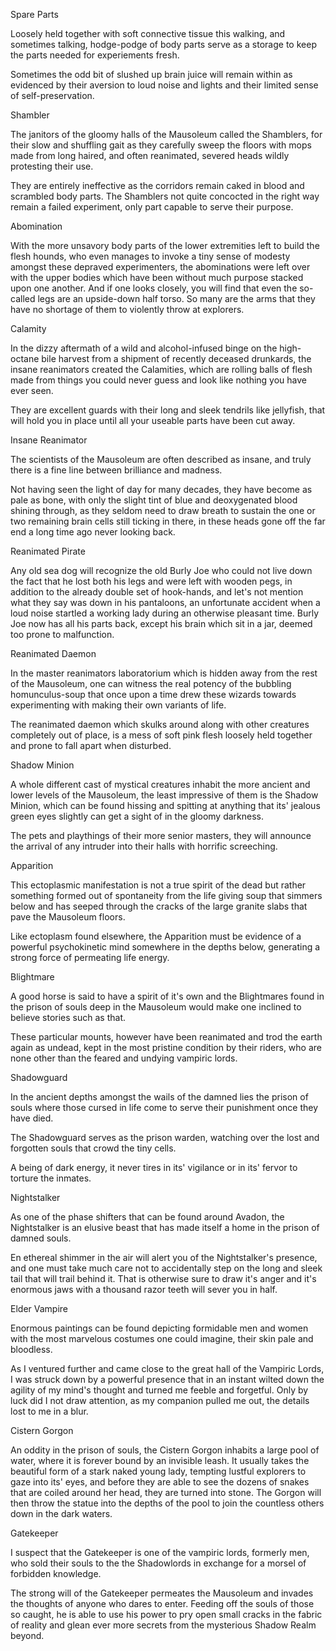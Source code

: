 
Spare Parts

Loosely held together with
soft connective tissue this
walking, and sometimes
talking, hodge-podge of
body parts serve as a storage
to keep the parts needed for
experiements fresh.

Sometimes the odd bit of
slushed up brain juice will
remain within as evidenced by
their aversion to loud noise
and lights and their limited
sense of self-preservation.






Shambler

The janitors of the gloomy
halls of the Mausoleum called
the Shamblers, for their slow
and shuffling gait as they
carefully sweep the floors with
mops made from long haired, and
often reanimated, severed heads
wildly protesting their use.

They are entirely ineffective as
the corridors remain caked in
blood and scrambled body parts.
The Shamblers not quite
concocted in the right way remain
a failed experiment, only part
capable to serve their purpose.






Abomination

With the more unsavory body
parts of the lower extremities
left to build the flesh hounds,
who even manages to invoke
a tiny sense of modesty amongst
these depraved experimenters,
the abominations were left
over with the upper bodies which
have been without much purpose
stacked upon one another. And
if one looks closely, you will find
that even the so-called legs are
an upside-down half torso. So
many are the arms that they
have no shortage of them to
violently throw at explorers.







Calamity

In the dizzy aftermath of a
wild and alcohol-infused binge
on the high-octane bile harvest
from a shipment of recently
deceased drunkards, the
insane reanimators created the
Calamities, which are rolling
balls of flesh made from things
you could never guess and look
like nothing you have ever seen.

They are excellent guards with
their long and sleek tendrils like
jellyfish, that will hold you in place
until all your useable parts
have been cut away.






Insane Reanimator

The scientists of the Mausoleum
are often described as insane,
and truly there is a fine line
between brilliance and madness.

Not having seen the light of day
for many decades, they have
become as pale as bone, with
only the slight tint of blue and
deoxygenated blood shining
through, as they seldom need
to draw breath to sustain the one
or two remaining brain cells still
ticking in there, in these heads
gone off the far end a long time
ago never looking back.






Reanimated Pirate

Any old sea dog will recognize
the old Burly Joe who could
not live down the fact that he
lost both his legs and were left
with wooden pegs, in addition
to the already double set of
hook-hands, and let's not
mention what they say was
down in his pantaloons, an
unfortunate accident when a
loud noise startled a working
lady during an otherwise
pleasant time. Burly Joe now
has all his parts back, except
his brain which sit in a jar,
deemed too prone to malfunction.






Reanimated Daemon

In the master reanimators
laboratorium which is hidden
away from the rest of the
Mausoleum, one can witness
the real potency of the bubbling
homunculus-soup that once
upon a time drew these wizards
towards experimenting with
making their own variants of life.

The reanimated daemon which
skulks around along with other
creatures completely out of
place, is a mess of soft pink flesh
loosely held together and prone
to fall apart when disturbed.






Shadow Minion

A whole different cast of
mystical creatures inhabit
the more ancient and lower
levels of the Mausoleum, the
least impressive of them is
the Shadow Minion, which can
be found hissing and spitting at
anything that its' jealous green
eyes slightly can get a sight of
in the gloomy darkness.

The pets and playthings of their
more senior masters, they will
announce the arrival of any
intruder into their halls with
horrific screeching.






Apparition

This ectoplasmic manifestation
is not a true spirit of the dead but
rather something formed out
of spontaneity from the life
giving soup that simmers below
and has seeped through the
cracks of the large granite slabs
that pave the Mausoleum floors.

Like ectoplasm found elsewhere,
the Apparition must be evidence
of a powerful psychokinetic mind
somewhere in the depths below,
generating a strong force
of permeating life energy.






Blightmare

A good horse is said to have
a spirit of it's own and the
Blightmares found in the prison
of souls deep in the Mausoleum
would make one inclined to
believe stories such as that.

These particular mounts, however
have been reanimated and trod
the earth again as undead, kept
in the most pristine condition by
their riders, who are none other
than the feared and undying
vampiric lords.






Shadowguard

In the ancient depths amongst
the wails of the damned lies
the prison of souls where those
cursed in life come to serve their
punishment once they have died.

The Shadowguard serves as
the prison warden, watching
over the lost and forgotten
souls that crowd the tiny cells.

A being of dark energy, it never
tires in its' vigilance or in its'
fervor to torture the inmates.






Nightstalker

As one of the phase shifters
that can be found around
Avadon, the Nightstalker is
an elusive beast that has made
itself a home in the prison
of damned souls.

En ethereal shimmer in the air
will alert you of the Nightstalker's
presence, and one must take much
care not to accidentally step on
the long and sleek tail that will
trail behind it. That is otherwise
sure to draw it's anger and it's
enormous jaws with a thousand
razor teeth will sever you in half.






Elder Vampire

Enormous paintings can be found
depicting formidable men and
women with the most marvelous
costumes one could imagine,
their skin pale and bloodless.

As I ventured further and came
close to the great hall of the
Vampiric Lords, I was struck down
by a powerful presence that in
an instant wilted down the agility
of my mind's thought and turned
me feeble and forgetful. Only
by luck did I not draw attention,
as my companion pulled me out,
the details lost to me in a blur.






Cistern Gorgon

An oddity in the prison of souls,
the Cistern Gorgon inhabits a
large pool of water, where it is
forever bound by an invisible
leash. It usually takes the beautiful
form of a stark naked young
lady, tempting lustful explorers
to gaze into its' eyes, and before
they are able to see the dozens
of snakes that are coiled around
her head, they are turned into
stone. The Gorgon will then
throw the statue into the depths
of the pool to join the countless
others down in the dark waters.






Gatekeeper

I suspect that the Gatekeeper is
one of the vampiric lords, formerly
men, who sold their souls to the
the Shadowlords in exchange for
a morsel of forbidden knowledge.

The strong will of the Gatekeeper
permeates the Mausoleum and
invades the thoughts of anyone
who dares to enter. Feeding
off the souls of those so caught,
he is able to use his power to
pry open small cracks in the
fabric of reality and glean ever
more secrets from the mysterious
Shadow Realm beyond.
